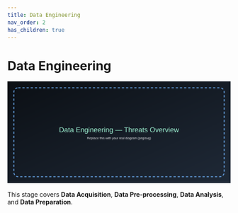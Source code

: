 ```yaml
---
title: Data Engineering
nav_order: 2
has_children: true
---
```


# Data Engineering

![Data Engineering diagram](assets/diagrams/data-engineering.svg)

This stage covers **Data Acquisition**, **Data Pre‑processing**, **Data Analysis**, and **Data Preparation**.